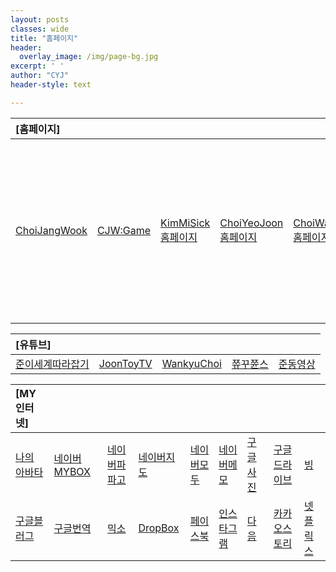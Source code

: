 ```yaml
---
layout: posts
classes: wide
title: "홈페이지"
header:
  overlay_image: /img/page-bg.jpg
excerpt: ' '
author: "CYJ"
header-style: text

---
```


|[홈페이지]|     |     |     |     |     |     |     |     |     |
| :--- | :--- | :--- | :--- | :--- | :--- | :--- | :--- | :--- | :--- |
| [ChoiJangWook](https://choijangwook.github.io/cjw/)  | [CJW:Game](https://choijangwook.github.io/game/)  | [KimMiSick홈페이지](https://kimmisik.github.io/kms/)  | [ChoiYeoJoon홈페이지](https://choijangwook.github.io/cyj/)  | [ChoiWanGue홈페이지](https://choijangwook.github.io/cwg/)  | [모든것을손가락으로](https://everythingfingers.modoo.at/)  | [AI를사랑하는개발자](https://aiworld.modoo.at/)  | [사랑이가득한가게홈페이지](https://lovelyfoodstore.modoo.at/)  | [SciBooker 홈페이지](https://www.mixo.io/site/sci-booker-s6dtu/index.html)  | [ScienBooking](https://www.mixo.io/site/scien-booking-aze4q/index.html)  |


|[유튜브]|     |     |     |     |
| :--- | :--- | :--- | :--- | :--- |
| [준이세계따라잡기](https://www.youtube.com/channel/UCkWK9iWMkPx3CtUCsNVxHrA)  | [JoonToyTV](https://www.youtube.com/@joontoytv3724)  | [WankyuChoi](https://www.youtube.com/@wankyuchoi597)  | [쮸꾸쮼스](https://www.youtube.com/@user-kw9uy6ff8e)  | [준동영상](https://www.youtube.com/@user-kw9uy6ff8e](https://www.youtube.com/watch?v=VScavTrT2rA))  |


|[MY인터넷]|     |     |     |     |     |     |     |     |
| :--- | :--- | :--- | :--- | :--- | :--- | :--- | :--- | :--- |
| [나의 아바타](https://photos.google.com/photo/AF1QipPOVRB_6k1dxPnWAKuYzXkeSguIKiLdS2ji1d5R)  | [네이버MYBOX](https://mybox.naver.com/#/my)  | [네이버파파고](https://papago.naver.com/)  | [네이버지도](https://map.naver.com/v5/?c=15,0,0,0,dh)  | [네이버모두](https://www.modoo.at/management)  | [네이버메모](https://nid.naver.com/nidlogin.login?mode=form&url=https%3A%2F%2Fmemo.naver.com%3A443%2Fmain)  | [구글사진](https://photos.google.com/?pli=1)  | [구글드라이브](https://drive.google.com/drive/my-drive)  | [빙](https://www.bing.com/?setlang=en&cc=kr&cc=KR)  |
| [구글블러그](https://www.blogger.com/about/?bpli=1&pli=1)  | [구글번역](https://translate.google.co.kr/?hl=ko&sl=en&tl=ko&op=translate)  | [믹소](https://app.mixo.io/login?redirect=/sites/UZzgZVo8YK7SDaTwTFwt)  | [DropBox](https://www.dropbox.com/out-of-space?oqa=wb_oq_rd_fb)  | [페이스북](https://www.facebook.com/)  | [인스타그램](https://www.instagram.com/)  | [다음](https://www.daum.net/)  | [카카오스토리](https://story.kakao.com/_1E6Mj6) |  [넷플릭스](https://www.netflix.com/kr/login?nextpage=https%3A%2F%2Fwww.netflix.com%2Fbrowse)  | [구글메일](https://mail.google.com/mail/u/0/#inbox)  |











